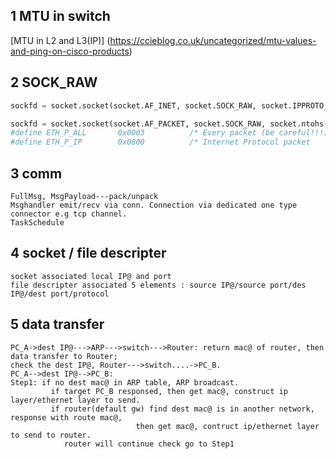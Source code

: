 ## 1 MTU in switch  
[MTU in L2 and L3(IP)] (https://ccieblog.co.uk/uncategorized/mtu-values-and-ping-on-cisco-products)

## 2 SOCK_RAW
```python
sockfd = socket.socket(socket.AF_INET, socket.SOCK_RAW, socket.IPPROTO_ICMP)--ip packet---AF_INET

sockfd = socket.socket(socket.AF_PACKET, socket.SOCK_RAW, socket.ntohs(3))--ethernet packet
#define ETH_P_ALL       0x0003          /* Every packet (be careful!!!) */
#define ETH_P_IP        0x0800          /* Internet Protocol packet     */
```
## 3 comm
```
FullMsg, MsgPayload---pack/unpack
Msghandler emit/recv via conn. Connection via dedicated one type connector e.g tcp channel.
TaskSchedule
```

## 4 socket / file descripter
```
socket associated local IP@ and port
file descripter associated 5 elements : source IP@/source port/des IP@/dest port/protocol
```
## 5 data transfer
```
PC_A->dest IP@--->ARP--->switch--->Router: return mac@ of router, then data transfer to Router;
check the dest IP@, Router--->switch....->PC_B.
PC_A-->dest IP@-->PC_B:
Step1: if no dest mac@ in ARP table, ARP broadcast.
         if target PC_B responsed, then get mac@, construct ip layer/ethernet layer to send.
         if router(default gw) find dest mac@ is in another network, response with route mac@, 
                            then get mac@, contruct ip/ethernet layer to send to router.
            router will continue check go to Step1
```
